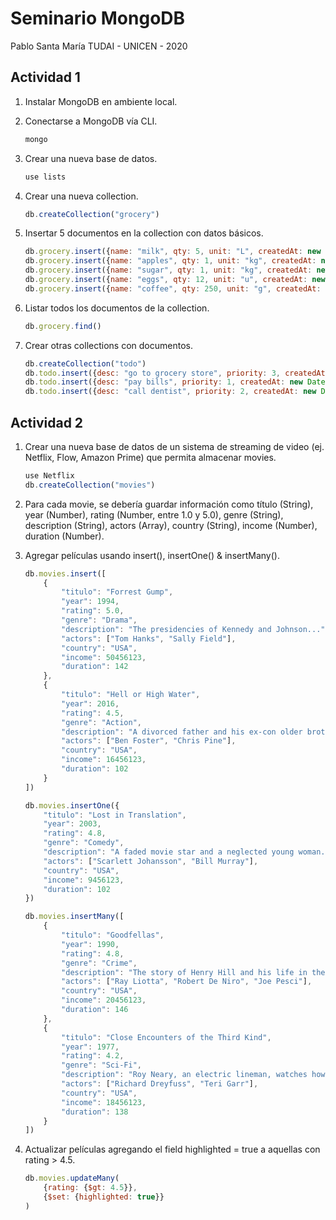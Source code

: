 # Seminario MongoDB

Pablo Santa María
TUDAI - UNICEN - 2020

## Actividad 1

1. Instalar MongoDB en ambiente local.
2. Conectarse a MongoDB vía CLI.

    ```js
    mongo
    ```

3. Crear una nueva base de datos.

    ```js
    use lists
    ```

4. Crear una nueva collection.

    ```js
    db.createCollection("grocery")
    ```

5. Insertar 5 documentos en la collection con datos básicos.

    ```js
    db.grocery.insert({name: "milk", qty: 5, unit: "L", createdAt: new Date()})
    db.grocery.insert({name: "apples", qty: 1, unit: "kg", createdAt: new Date()})
    db.grocery.insert({name: "sugar", qty: 1, unit: "kg", createdAt: new Date()})
    db.grocery.insert({name: "eggs", qty: 12, unit: "u", createdAt: new Date()})
    db.grocery.insert({name: "coffee", qty: 250, unit: "g", createdAt: new Date()})
    ```

6. Listar todos los documentos de la collection.

    ```js
    db.grocery.find()
    ```

7. Crear otras collections con documentos.

    ```js
    db.createCollection("todo")
    db.todo.insert({desc: "go to grocery store", priority: 3, createdAt: new Date()})
    db.todo.insert({desc: "pay bills", priority: 1, createdAt: new Date()})
    db.todo.insert({desc: "call dentist", priority: 2, createdAt: new Date()})
    ```

## Actividad 2

1. Crear una nueva base de datos de un sistema de streaming de video (ej. Netflix, Flow, Amazon Prime) que permita almacenar movies.

    ```js
    use Netflix
    db.createCollection("movies")
    ```

2. Para cada movie, se debería guardar información como título (String), year (Number), rating (Number, entre 1.0 y 5.0), genre (String), description (String), actors (Array<String>), country (String), income (Number), duration (Number).
3. Agregar películas usando insert(), insertOne() & insertMany().

    ```js
    db.movies.insert([
        {
            "titulo": "Forrest Gump",
            "year": 1994,
            "rating": 5.0,
            "genre": "Drama",
            "description": "The presidencies of Kennedy and Johnson...",
            "actors": ["Tom Hanks", "Sally Field"],
            "country": "USA",
            "income": 50456123,
            "duration": 142
        },
        {
            "titulo": "Hell or High Water",
            "year": 2016,
            "rating": 4.5,
            "genre": "Action",
            "description": "A divorced father and his ex-con older brother...",
            "actors": ["Ben Foster", "Chris Pine"],
            "country": "USA",
            "income": 16456123,
            "duration": 102
        }
    ])

    db.movies.insertOne({
        "titulo": "Lost in Translation",
        "year": 2003,
        "rating": 4.8,
        "genre": "Comedy",
        "description": "A faded movie star and a neglected young woman...",
        "actors": ["Scarlett Johansson", "Bill Murray"],
        "country": "USA",
        "income": 9456123,
        "duration": 102
    })

    db.movies.insertMany([
        {
            "titulo": "Goodfellas",
            "year": 1990,
            "rating": 4.8,
            "genre": "Crime",
            "description": "The story of Henry Hill and his life in the mob...",
            "actors": ["Ray Liotta", "Robert De Niro", "Joe Pesci"],
            "country": "USA",
            "income": 20456123,
            "duration": 146
        },
        {
            "titulo": "Close Encounters of the Third Kind",
            "year": 1977,
            "rating": 4.2,
            "genre": "Sci-Fi",
            "description": "Roy Neary, an electric lineman, watches how...",
            "actors": ["Richard Dreyfuss", "Teri Garr"],
            "country": "USA",
            "income": 18456123,
            "duration": 138
        }
    ])
    ```

4. Actualizar películas agregando el field highlighted = true a aquellas con rating > 4.5.

    ```js
    db.movies.updateMany(
        {rating: {$gt: 4.5}},
        {$set: {highlighted: true}}
    )
    ```
